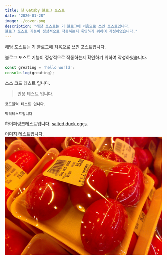 ```yaml
---
title: 첫 Gatsby 블로그 포스트
date: "2020-01-28"
image: ./cover.png
description: "해당 포스트는 기 블로그에 처음으로 쓰인 포스트입니다. 
블로그 포스트 기능이 정상적으로 작동하는지 확인하기 위하여 작성하였습니다."
---
```


해당 포스트는 기 블로그에 처음으로 쓰인 포스트입니다.

블로그 포스트 기능이 정상적으로 작동하는지 확인하기 위하여 작성하였습니다.

```javascript
const greating = 'hello world';
console.log(greating);
```
소스 코드 테스트 입니다.

> 인용 테스트 입니다.

```
코드블럭 테스트 입니다.
```

`백틱테스트입니다`

하이퍼링크테스트입니다.
[salted duck eggs](http://en.wikipedia.org/wiki/Salted_duck_egg).

이미지 테스트입니다.
![Chinese Salty Egg](./salty_egg.jpg)
